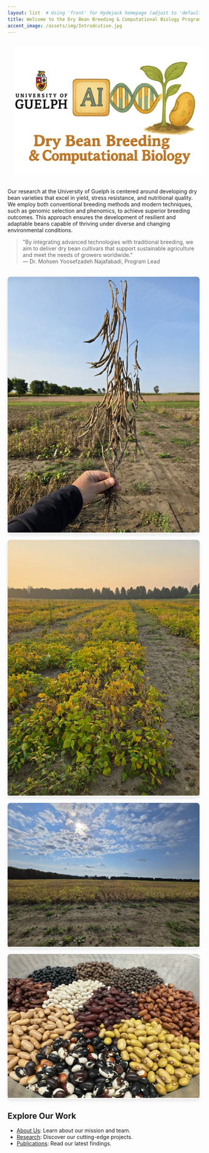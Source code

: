 ```yaml
---
layout: list  # Using 'front' for Hydejack homepage (adjust to 'default' if needed)
title: Welcome to the Dry Bean Breeding & Computational Biology Program
accent_image: /assets/img/Introdcution.jpg
---
```


<div style="text-align: center; margin: 2rem 0;">
  <img src="/assets/img/Logo.jpg" alt="Dry Bean Program Logo" style="max-width: 500px; margin: 0 1rem;">
</div>

Our research at the University of Guelph is centered around developing dry bean varieties that excel in yield, stress resistance, and nutritional quality. We employ both conventional breeding methods and modern techniques, such as genomic selection and phenomics, to achieve superior breeding outcomes. This approach ensures the development of resilient and adaptable beans capable of thriving under diverse and changing environmental conditions.

> "By integrating advanced technologies with traditional breeding, we aim to deliver dry bean cultivars that support sustainable agriculture and meet the needs of growers worldwide."  
> — Dr. Mohsen Yoosefzadeh Najafabadi, Program Lead

<div class="gallery" style="display: grid; grid-template-columns: repeat(auto-fit, minmax(250px, 1fr)); gap: 1rem; margin: 2rem 0;">
  <figure style="margin: 0; position: relative; overflow: hidden; border-radius: 8px; box-shadow: 0 4px 8px rgba(0,0,0,0.1);">
    <img src="/assets/img/Adzuki1.jpg" alt="Adzuki Bean Field" style="width: 100%; height: auto; transition: transform 0.3s;">
    <figcaption style="position: absolute; bottom: 0; left: 0; right: 0; background: rgba(0,0,0,0.7); color: white; padding: 0.5rem; text-align: center; opacity: 0; transition: opacity 0.3s;">Adzuki Bean Field Trial</figcaption>
  </figure>
  <figure style="margin: 0; position: relative; overflow: hidden; border-radius: 8px; box-shadow: 0 4px 8px rgba(0,0,0,0.1);">
    <img src="/assets/img/FIeld1.jpg" alt="Field Research" style="width: 100%; height: auto; transition: transform 0.3s;">
    <figcaption style="position: absolute; bottom: 0; left: 0; right: 0; background: rgba(0,0,0,0.7); color: white; padding: 0.5rem; text-align: center; opacity: 0; transition: opacity 0.3s;">Field Research Site</figcaption>
  </figure>
  <figure style="margin: 0; position: relative; overflow: hidden; border-radius: 8px; box-shadow: 0 4px 8px rgba(0,0,0,0.1);">
    <img src="/assets/img/FIeld2.jpg" alt="Bean Cultivation" style="width: 100%; height: auto; transition: transform 0.3s;">
    <figcaption style="position: absolute; bottom: 0; left: 0; right: 0; background: rgba(0,0,0,0.7); color: white; padding: 0.5rem; text-align: center; opacity: 0; transition: opacity 0.3s;">Bean Cultivation Study</figcaption>
  </figure>
  <figure style="margin: 0; position: relative; overflow: hidden; border-radius: 8px; box-shadow: 0 4px 8px rgba(0,0,0,0.1);">
    <img src="/assets/img/Seed1.jpg" alt="Seed Analysis" style="width: 100%; height: auto; transition: transform 0.3s;">
    <figcaption style="position: absolute; bottom: 0; left: 0; right: 0; background: rgba(0,0,0,0.7); color: white; padding: 0.5rem; text-align: center; opacity: 0; transition: opacity 0.3s;">Seed Quality Analysis</figcaption>
  </figure>
</div>

<style>
  .gallery figure:hover img {
    transform: scale(1.05);
  }
  .gallery figure:hover figcaption {
    opacity: 1;
  }
</style>

## Explore Our Work
- [About Us](/about-us/): Learn about our mission and team.
- [Research](/research/): Discover our cutting-edge projects.
- [Publications](/publications/): Read our latest findings.
